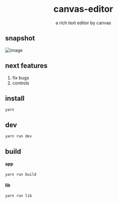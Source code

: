 <h1 align="center">canvas-editor</h1>

<p align="center"> a rich text editor by canvas</p>

## snapshot

![image](https://github.com/Hufe921/canvas-editor/blob/main/src/assets/snapshots/main_v0.7.7.png)

## next features

1. fix bugs
2. controls

## install

`yarn`

## dev

`yarn run dev`

## build

#### app
`yarn run build`

#### lib
`yarn run lib`